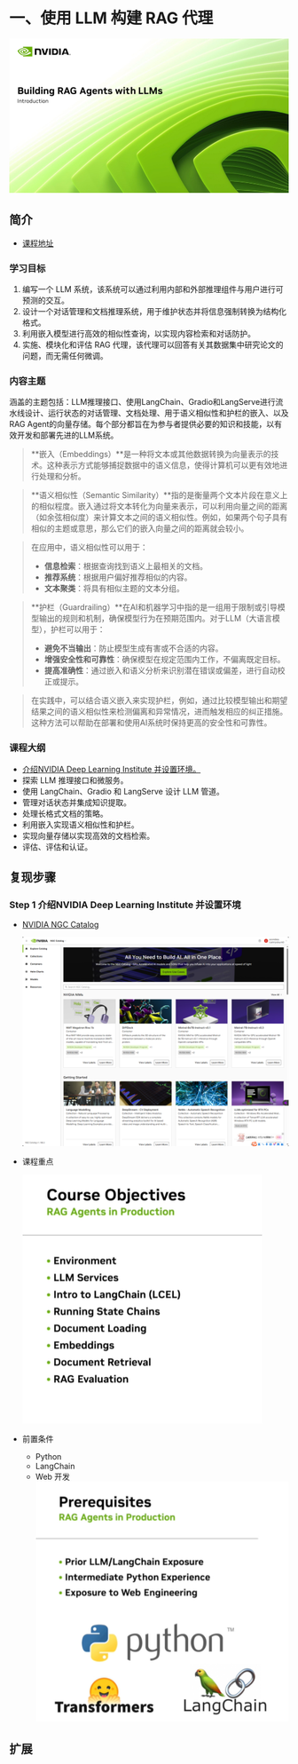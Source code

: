 # 一、使用 LLM 构建 RAG 代理

![alt text](image.png)
## 简介

- [课程地址](https://learn.nvidia.com/courses/course-detail?course_id=course-v1:DLI+S-FX-15+V1)

### 学习目标

1. 编写一个 LLM 系统，该系统可以通过利用内部和外部推理组件与用户进行可预测的交互。
2. 设计一个对话管理和文档推理系统，用于维护状态并将信息强制转换为结构化格式。
3. 利用嵌入模型进行高效的相似性查询，以实现内容检索和对话防护。
4. 实施、模块化和评估 RAG 代理，该代理可以回答有关其数据集中研究论文的问题，而无需任何微调。

### 内容主题

涵盖的主题包括：LLM推理接口、使用LangChain、Gradio和LangServe进行流水线设计、运行状态的对话管理、文档处理、用于语义相似性和护栏的嵌入、以及RAG Agent的向量存储。每个部分都旨在为参与者提供必要的知识和技能，以有效开发和部署先进的LLM系统。

> **嵌入（Embeddings）**是一种将文本或其他数据转换为向量表示的技术。这种表示方式能够捕捉数据中的语义信息，使得计算机可以更有效地进行处理和分析。

> **语义相似性（Semantic Similarity）**指的是衡量两个文本片段在意义上的相似程度。嵌入通过将文本转化为向量来表示，可以利用向量之间的距离（如余弦相似度）来计算文本之间的语义相似性。例如，如果两个句子具有相似的主题或意思，那么它们的嵌入向量之间的距离就会较小。

> 在应用中，语义相似性可以用于：
> - **信息检索**：根据查询找到语义上最相关的文档。
> - **推荐系统**：根据用户偏好推荐相似的内容。
> - **文本聚类**：将具有相似主题的文本分组。

> **护栏（Guardrailing）**在AI和机器学习中指的是一组用于限制或引导模型输出的规则和机制，确保模型行为在预期范围内。对于LLM（大语言模型），护栏可以用于：
> - **避免不当输出**：防止模型生成有害或不合适的内容。
> - **增强安全性和可靠性**：确保模型在规定范围内工作，不偏离既定目标。
> - **提高准确性**：通过嵌入和语义分析来识别潜在错误或偏差，进行自动校正或提示。

> 在实践中，可以结合语义嵌入来实现护栏，例如，通过比较模型输出和期望结果之间的语义相似性来检测偏离和异常情况，进而触发相应的纠正措施。这种方法可以帮助在部署和使用AI系统时保持更高的安全性和可靠性。

### 课程大纲

- [介绍NVIDIA Deep Learning Institute 并设置环境。](#step-1-介绍nvidia-deep-learning-institute-并设置环境)
- 探索 LLM 推理接口和微服务。
- 使用 LangChain、Gradio 和 LangServe 设计 LLM 管道。
- 管理对话状态并集成知识提取。
- 处理长格式文档的策略。
- 利用嵌入实现语义相似性和护栏。
- 实现向量存储以实现高效的文档检索。
- 评估、评估和认证。

## 复现步骤

### Step 1 介绍NVIDIA Deep Learning Institute 并设置环境

- [NVIDIA NGC Catalog](https://catalog.ngc.nvidia.com/)

  ![alt text](image-1.png)

- 课程重点
  
  ![alt text](image-2.png)

- 前置条件

    - Python
    - LangChain
    - Web 开发
    ![alt text](image-3.png)

## 扩展